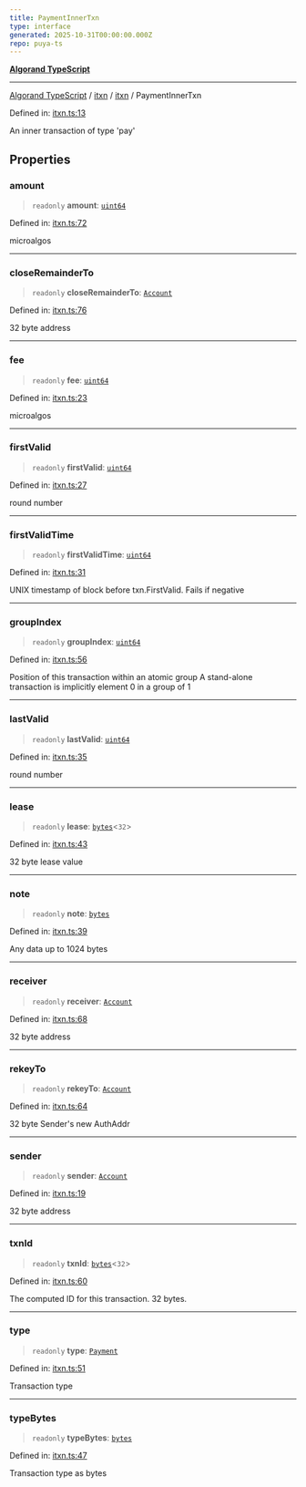 ```yaml
---
title: PaymentInnerTxn
type: interface
generated: 2025-10-31T00:00:00.000Z
repo: puya-ts
---
```


[**Algorand TypeScript**](docs/_md/README)

---

[Algorand TypeScript](docs/_md/modules) / [itxn](/reference/algorand-typescript/api/itxn/readme/) / [itxn](/reference/algorand-typescript/api/itxn/namespaces/itxn/readme/) / PaymentInnerTxn

Defined in: [itxn.ts:13](https://github.com/algorandfoundation/puya-ts/blob/main/packages/algo-ts/src/itxn.ts#L13)

An inner transaction of type 'pay'

## Properties

### amount

> `readonly` **amount**: [`uint64`](/reference/algorand-typescript/api/index/type-aliases/uint64/)

Defined in: [itxn.ts:72](https://github.com/algorandfoundation/puya-ts/blob/main/packages/algo-ts/src/itxn.ts#L72)

microalgos

---

### closeRemainderTo

> `readonly` **closeRemainderTo**: [`Account`](/reference/algorand-typescript/api/index/type-aliases/account/)

Defined in: [itxn.ts:76](https://github.com/algorandfoundation/puya-ts/blob/main/packages/algo-ts/src/itxn.ts#L76)

32 byte address

---

### fee

> `readonly` **fee**: [`uint64`](/reference/algorand-typescript/api/index/type-aliases/uint64/)

Defined in: [itxn.ts:23](https://github.com/algorandfoundation/puya-ts/blob/main/packages/algo-ts/src/itxn.ts#L23)

microalgos

---

### firstValid

> `readonly` **firstValid**: [`uint64`](/reference/algorand-typescript/api/index/type-aliases/uint64/)

Defined in: [itxn.ts:27](https://github.com/algorandfoundation/puya-ts/blob/main/packages/algo-ts/src/itxn.ts#L27)

round number

---

### firstValidTime

> `readonly` **firstValidTime**: [`uint64`](/reference/algorand-typescript/api/index/type-aliases/uint64/)

Defined in: [itxn.ts:31](https://github.com/algorandfoundation/puya-ts/blob/main/packages/algo-ts/src/itxn.ts#L31)

UNIX timestamp of block before txn.FirstValid. Fails if negative

---

### groupIndex

> `readonly` **groupIndex**: [`uint64`](/reference/algorand-typescript/api/index/type-aliases/uint64/)

Defined in: [itxn.ts:56](https://github.com/algorandfoundation/puya-ts/blob/main/packages/algo-ts/src/itxn.ts#L56)

Position of this transaction within an atomic group
A stand-alone transaction is implicitly element 0 in a group of 1

---

### lastValid

> `readonly` **lastValid**: [`uint64`](/reference/algorand-typescript/api/index/type-aliases/uint64/)

Defined in: [itxn.ts:35](https://github.com/algorandfoundation/puya-ts/blob/main/packages/algo-ts/src/itxn.ts#L35)

round number

---

### lease

> `readonly` **lease**: [`bytes`](/reference/algorand-typescript/api/index/type-aliases/bytes/)\<`32`\>

Defined in: [itxn.ts:43](https://github.com/algorandfoundation/puya-ts/blob/main/packages/algo-ts/src/itxn.ts#L43)

32 byte lease value

---

### note

> `readonly` **note**: [`bytes`](/reference/algorand-typescript/api/index/type-aliases/bytes/)

Defined in: [itxn.ts:39](https://github.com/algorandfoundation/puya-ts/blob/main/packages/algo-ts/src/itxn.ts#L39)

Any data up to 1024 bytes

---

### receiver

> `readonly` **receiver**: [`Account`](/reference/algorand-typescript/api/index/type-aliases/account/)

Defined in: [itxn.ts:68](https://github.com/algorandfoundation/puya-ts/blob/main/packages/algo-ts/src/itxn.ts#L68)

32 byte address

---

### rekeyTo

> `readonly` **rekeyTo**: [`Account`](/reference/algorand-typescript/api/index/type-aliases/account/)

Defined in: [itxn.ts:64](https://github.com/algorandfoundation/puya-ts/blob/main/packages/algo-ts/src/itxn.ts#L64)

32 byte Sender's new AuthAddr

---

### sender

> `readonly` **sender**: [`Account`](/reference/algorand-typescript/api/index/type-aliases/account/)

Defined in: [itxn.ts:19](https://github.com/algorandfoundation/puya-ts/blob/main/packages/algo-ts/src/itxn.ts#L19)

32 byte address

---

### txnId

> `readonly` **txnId**: [`bytes`](/reference/algorand-typescript/api/index/type-aliases/bytes/)\<`32`\>

Defined in: [itxn.ts:60](https://github.com/algorandfoundation/puya-ts/blob/main/packages/algo-ts/src/itxn.ts#L60)

The computed ID for this transaction. 32 bytes.

---

### type

> `readonly` **type**: [`Payment`](/reference/algorand-typescript/api/index/enumerations/transactiontype/#payment)

Defined in: [itxn.ts:51](https://github.com/algorandfoundation/puya-ts/blob/main/packages/algo-ts/src/itxn.ts#L51)

Transaction type

---

### typeBytes

> `readonly` **typeBytes**: [`bytes`](/reference/algorand-typescript/api/index/type-aliases/bytes/)

Defined in: [itxn.ts:47](https://github.com/algorandfoundation/puya-ts/blob/main/packages/algo-ts/src/itxn.ts#L47)

Transaction type as bytes
